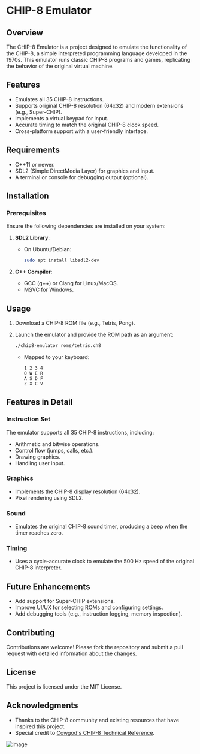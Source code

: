 # CHIP-8 Emulator

## Overview

The CHIP-8 Emulator is a project designed to emulate the functionality of the CHIP-8, a simple interpreted programming language developed in the 1970s. This emulator runs classic CHIP-8 programs and games, replicating the behavior of the original virtual machine.

## Features

- Emulates all 35 CHIP-8 instructions.
- Supports original CHIP-8 resolution (64x32) and modern extensions (e.g., Super-CHIP).
- Implements a virtual keypad for input.
- Accurate timing to match the original CHIP-8 clock speed.
- Cross-platform support with a user-friendly interface.

## Requirements

- C++11 or newer.
- SDL2 (Simple DirectMedia Layer) for graphics and input.
- A terminal or console for debugging output (optional).

## Installation

### Prerequisites

Ensure the following dependencies are installed on your system:

1. **SDL2 Library**:

   - On Ubuntu/Debian:
     ```bash
     sudo apt install libsdl2-dev
     ```


2. **C++ Compiler**:

   - GCC (g++) or Clang for Linux/MacOS.
   - MSVC for Windows.

## Usage

1. Download a CHIP-8 ROM file (e.g., Tetris, Pong).
2. Launch the emulator and provide the ROM path as an argument:
   ```bash
   ./chip8-emulator roms/tetris.ch8
   ```

   - Mapped to your keyboard:
     ```
     1 2 3 4
     Q W E R
     A S D F
     Z X C V
     ```



## Features in Detail

### Instruction Set

The emulator supports all 35 CHIP-8 instructions, including:

- Arithmetic and bitwise operations.
- Control flow (jumps, calls, etc.).
- Drawing graphics.
- Handling user input.

### Graphics

- Implements the CHIP-8 display resolution (64x32).
- Pixel rendering using SDL2.

### Sound

- Emulates the original CHIP-8 sound timer, producing a beep when the timer reaches zero.

### Timing

- Uses a cycle-accurate clock to emulate the 500 Hz speed of the original CHIP-8 interpreter.

## Future Enhancements

- Add support for Super-CHIP extensions.
- Improve UI/UX for selecting ROMs and configuring settings.
- Add debugging tools (e.g., instruction logging, memory inspection).

## Contributing

Contributions are welcome! Please fork the repository and submit a pull request with detailed information about the changes.

## License

This project is licensed under the MIT License.

## Acknowledgments

- Thanks to the CHIP-8 community and existing resources that have inspired this project.
- Special credit to [Cowgod's CHIP-8 Technical Reference](http://devernay.free.fr/hacks/chip8/C8TECH10.HTM).


![image](https://github.com/user-attachments/assets/3fe788b0-46a2-4724-a13a-1cfc62713ccf)

